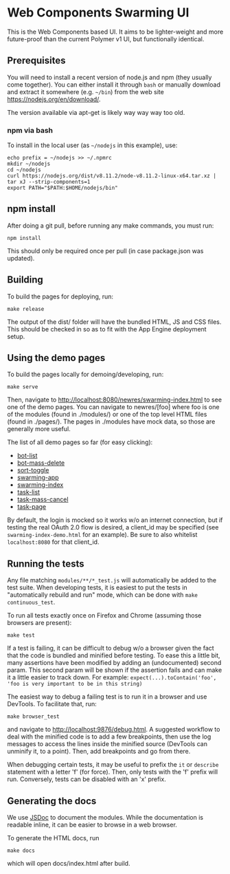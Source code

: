# Web Components Swarming UI


This is the Web Components based UI. It aims to be lighter-weight and more
future-proof than the current Polymer v1 UI, but functionally identical.

## Prerequisites

You will need to install a recent version of node.js and npm (they usually
come together). You can either install it through `bash` or manually download
and extract it somewhere (e.g. `~/bin`) from the web site https://nodejs.org/en/download/.

The version available via apt-get is likely way way way too old.

### npm via bash

To install in the local user (as `~/nodejs` in this example), use:

    echo prefix = ~/nodejs >> ~/.npmrc
    mkdir ~/nodejs
    cd ~/nodejs
    curl https://nodejs.org/dist/v8.11.2/node-v8.11.2-linux-x64.tar.xz | tar xJ --strip-components=1
    export PATH="$PATH:$HOME/nodejs/bin"

## npm install

After doing a git pull, before running any make commands, you must run:

    npm install

This should only be required once per pull (in case package.json was updated).

## Building

To build the pages for deploying, run:

    make release

The output of the dist/ folder will have the bundled HTML, JS and CSS files.
This should be checked in so as to fit with the App Engine deployment setup.

## Using the demo pages

To build the pages locally for demoing/developing, run:

    make serve

Then, navigate to <http://localhost:8080/newres/swarming-index.html> to see
one of the demo pages.  You can navigate to newres/[foo] where foo is one
of the modules (found in ./modules/) or one of the top level HTML files
(found in ./pages/). The pages in ./modules have mock data, so those are
generally more useful.

The list of all demo pages so far (for easy clicking):

  - [bot-list](http://localhost:8080/newres/bot-list.html)
  - [bot-mass-delete](http://localhost:8080/newres/bot-mass-delete.html)
  - [sort-toggle](http://localhost:8080/newres/sort-toggle.html)
  - [swarming-app](http://localhost:8080/newres/swarming-app.html)
  - [swarming-index](http://localhost:8080/newres/swarming-index.html)
  - [task-list](http://localhost:8080/newres/task-list.html)
  - [task-mass-cancel](http://localhost:8080/newres/task-mass-cancel.html)
  - [task-page](http://localhost:8080/newres/task-page.html)

By default, the login is mocked so it works w/o an internet connection,
but if testing the real OAuth 2.0 flow is desired, a client_id may be
specified (see `swarming-index-demo.html` for an example). Be sure to also
whitelist `localhost:8080` for that client_id.

## Running the tests

Any file matching `modules/**/*_test.js` will automatically be added to the test suite.
When developing tests, it is easiest to put the tests in "automatically rebuild and run"
mode, which can be done with `make continuous_test`.

To run all tests exactly once on Firefox and Chrome (assuming those browsers are present):

    make test

If a test is failing, it can be difficult to debug w/o a browser given the fact that
the code is bundled and minified before testing. To ease this a little bit, many assertions
have been modified by adding an (undocumented) second param. This second param will be shown
if the assertion fails and can make it a little easier to track down. For example:
`expect(...).toContain('foo', 'foo is very important to be in this string)`

The easiest way to debug a failing test is to run it in a browser and use DevTools.
To facilitate that, run:

    make browser_test

and navigate to <http://localhost:9876/debug.html>. A suggested workflow to deal with the
minified code is to add a few breakpoints, then use the log messages to access the lines inside
the minified source (DevTools can unminify it, to a point). Then, add breakpoints and go from there.

When debugging certain tests, it may be useful to prefix the `it` or `describe` statement with
a letter 'f' (for force). Then, only tests with the 'f' prefix will run. Conversely, tests can
be disabled with an 'x' prefix.

## Generating the docs

We use [JSDoc](http://usejsdoc.org/) to document the modules. While the documentation is readable
inline, it can be easier to browse in a web browser.

To generate the HTML docs, run

    make docs

which will open docs/index.html after build.
